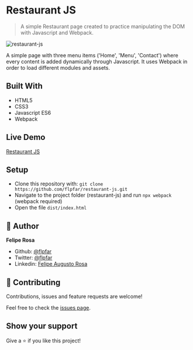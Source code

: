 # Restaurant JS

> A simple Restaurant page created to practice manipulating the DOM with Javascript and Webpack.

![restaurant-js](https://user-images.githubusercontent.com/15898299/86826025-85ab1380-c066-11ea-86b0-fed4a6e91ef5.png)

A simple page with three menu items ('Home', 'Menu', 'Contact') where every content is added dynamically through Javascript. It uses Webpack in order to load different modules and assets.

## Built With

- HTML5
- CSS3
- Javascript ES6
- Webpack

## Live Demo

[Restaurant JS](https://raw.githack.com/flpfar/restaurant-js/feature-restaurant/dist/index.html)

## Setup

- Clone this repository with: `git clone https://github.com/flpfar/restaurant-js.git`
- Navigate to the project folder (restaurant-js) and run `npx webpack` (webpack required)
- Open the file `dist/index.html`

## 👤 Author

**Felipe Rosa**

- Github: [@flpfar](https://github.com/flpfar)
- Twitter: [@flpfar](https://twitter.com/flpfar)
- Linkedin: [Felipe Augusto Rosa](https://www.linkedin.com/in/felipe-augusto-rosa)

## 🤝 Contributing

Contributions, issues and feature requests are welcome!

Feel free to check the [issues page](https://github.com/flpfar/restaurant-js/issues).

## Show your support

Give a ⭐️ if you like this project!